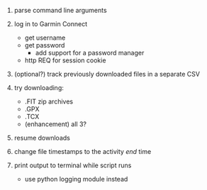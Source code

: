 
1.  parse command line arguments

2.  log in to Garmin Connect

    - get username
    - get password
        * add support for a password manager
    - http REQ for session cookie

3.  (optional?) track previously downloaded files in a separate CSV

4.  try downloading:

    - .FIT zip archives
    - .GPX
    - .TCX
    - (enhancement) all 3?

5.  resume downloads

6.  change file timestamps to the activity *end* time

7.  print output to terminal while script runs

    - use python logging module instead
